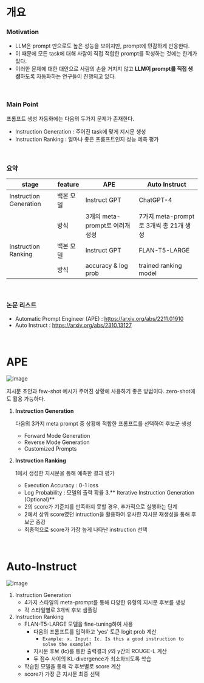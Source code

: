 # 개요

### Motivation
- LLM은 prompt 만으로도 높은 성능을 보이지만, prompt에 민감하게 반응한다.
- 이 때문에 모든 task에 대해 사람이 직접 적합한 prompt를 작성하는 것에는 한계가 있다.
- 이러한 문제에 대한 대안으로 사람의 손을 거치지 않고 **LLM이 prompt를 직접 생성**하도록 자동화하는 연구들이 진행되고 있다.

</br>

### Main Point
프롬프트 생성 자동화에는 다음의 두가지 문제가 존재한다.
- Instruction Generation : 주어진 task에 맞게 지시문 생성
- Instruction Ranking : 얼마나 좋은 프롬프트인지 성능 예측 평가

</br>

### 요약
|stage|feature|APE|Auto Instruct|
|--|--|--|--|
|Instruction Generation|백본 모델|Instruct GPT|ChatGPT-4|
||방식|3개의 meta-prompt로 여러개 생성|7가지 meta-prompt로 3개씩 총 21개 생성|
|Instruction Ranking|백본 모델|Instruct GPT|FLAN-T5-LARGE|
||방식|accuracy & log prob|trained ranking model|

</br>

### 논문 리스트 
- Automatic Prompt Engineer (APE) : https://arxiv.org/abs/2211.01910
- Auto Instruct : https://arxiv.org/abs/2310.13127

</br>

# APE

![image](https://github.com/yunhyechoi/paper-review/assets/166207923/51e50da2-f280-4d57-a1ef-20f5f4254b0f)

지시문 초안과 few-shot 예시가 주어진 상황에 사용하기 좋은 방법이다. zero-shot에도 활용 가능하다.
1. **Instruction Generation**
   
   다음의 3가지 meta prompt 중 상황에 적합한 프롬프트를 선택하여 후보군 생성
   - Forward Mode Generation 
   - Reverse Mode Generation 
   - Customized Prompts 
2. **Instruction Ranking**
   
   1에서 생성한 지시문을 통해 예측한 결과 평가
   - Execution Accuracy : 0-1 loss
   - Log Probability : 모델의 출력 확률
3.** Iterative Instruction Generation (Optional)**
   - 2의 score가 기준치를 만족하지 못할 경우, 추가적으로 실행하는 단계
   - 2에서 상위 score였던 intruction을 활용하여 유사한 지시문 재생성을 통해 후보군 증강
   - 최종적으로 score가 가장 높게 나타난 instruction 선택

</br>

# Auto-Instruct


![image](https://github.com/yunhyechoi/paper-review/assets/166207923/91b1c284-d17f-4ca7-b25a-70eb8853c404)


1. Instruction Generation
   - 4가지 스타일의 meta-prompt를 통해 다양한 유형의 지시문 후보를 생성
   - 각 스타일별로 3개씩 후보 샘플링
3. Instruction Ranking
   - FLAN-T5-LARGE 모델을 fine-tuning하여 사용
     - 다음의 프롬프트를 입력하고 'yes' 토큰 logit prob 계산
       - ```Example: x. Input: Ic. Is this a good instruction to solve the example?```
     - 지시문 후보 (Ic)를 통한 출력결과 $\hat{y}$와 y간의 ROUGE-L 계산
     - 두 점수 사이의 KL-divergence가 최소화되도록 학습
   - 학습된 모델을 통해 각 후보별로 score 계산
   - score가 가장 큰 지시문 최종 선택
